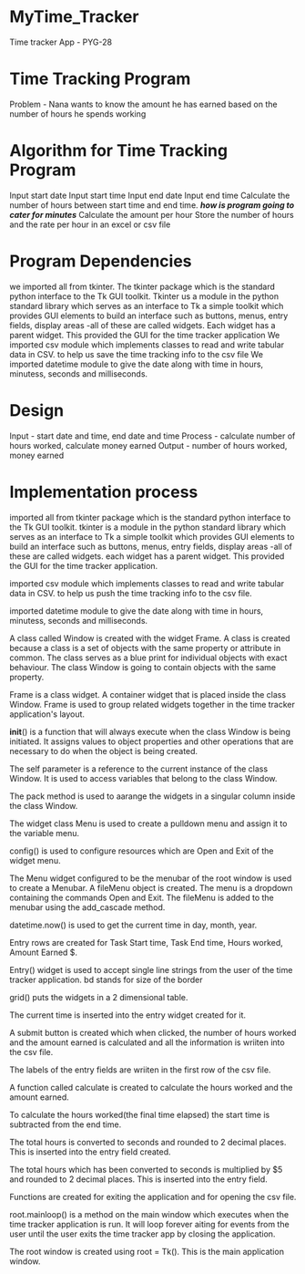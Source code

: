 # MyTime_Tracker
Time tracker App - PYG-28

# Time Tracking Program
Problem - Nana wants to know the amount he has earned based on the number of hours he spends working

# Algorithm for Time Tracking Program
Input start date
Input start time
Input end date
Input end time
Calculate the number of hours between start time and end time.
***how is program going to cater for minutes***
Calculate the amount per hour
Store the number of hours and the rate per hour in an excel or csv file

# Program Dependencies
we imported all from tkinter. The tkinter package which is the standard python interface to the Tk GUI toolkit. 
Tkinter us a module in the python standard library which serves as an interface to Tk a simple toolkit which provides GUI elements to build an interface such as buttons, menus, entry fields, display areas -all of these are called widgets. Each widget has a parent widget.
This provided the GUI for the time tracker application
We imported csv module which implements classes to read and write tabular data in CSV. to help us save the time tracking info to the csv file
We imported datetime module to give the date along with time in hours, minutess, seconds and milliseconds.

# Design
Input  - start date and time, end date and time
Process - calculate number of hours worked, calculate money earned
Output - number of hours worked, money earned

# Implementation process
imported all from tkinter package which is the standard python interface to the Tk GUI toolkit. 
tkinter is a module in the python standard library which serves as an interface to Tk a simple toolkit which provides GUI elements to build an interface such as buttons, menus, entry fields, display areas -all of these are called widgets. each widget has a parent widget.
This provided the GUI for the time tracker application.

imported csv module  which implements classes to read and write tabular data in CSV. to help us push the time tracking info to the csv file.

imported datetime module to give the date along with time in hours, minutess, seconds and milliseconds.

A class called Window is created with the widget Frame. A class is created because a class is a set of objects with the same property or attribute in common. The class serves as a blue print for individual objects with exact behaviour. The class Window is going to contain objects with the same property.

Frame is a class widget. A container widget that is placed inside the class Window. Frame is used to group related widgets together in the time tracker application's layout.

__init__() is a function that will always execute when the class Window is being initiated. It assigns values to object properties and other operations that are necessary to do when the object is being created. 

The self parameter is a reference to the current instance of  the class Window. It is used to access variables that belong to the class Window. 

The pack method is used to aarange the widgets in a singular column inside the class Window. 

The widget class Menu is used to create a pulldown menu and assign it to the variable menu.

config() is used to configure resources which are Open and Exit of the widget menu.

The Menu widget configured to be the menubar of the root window is used to create a Menubar.
A fileMenu object is created. 
The menu is a dropdown containing the commands Open and Exit. 
The fileMenu is added to the menubar using the add_cascade method.

datetime.now() is used to get the current time in day, month, year.

Entry rows are created for Task Start time, Task End time, Hours worked, Amount Earned $.

Entry() widget is used to accept single line strings from the user of the time tracker application. bd stands for size of the border

grid() puts the widgets in a 2 dimensional table.

The current time is inserted into the entry widget created for it. 

A submit button is created which when clicked, the number of hours worked and the amount earned is calculated and all the information is wriiten into the csv file.

The labels of the entry fields are wriiten in the first row of the csv file.

A function called calculate is created to calculate the hours worked and the amount earned.

To calculate the hours worked(the final time elapsed) the start time is subtracted from the end time.

The total hours is converted to seconds and rounded to 2 decimal places. This is inserted into the entry field created.

The total hours which has been converted to seconds is multiplied by $5 and rounded to 2 decimal places. This is inserted into the entry field.

Functions are created for exiting the application and for opening the csv file.

root.mainloop() is a method on the main window which executes when the time tracker application is run. It will loop forever aiting for events from the user until the user exits the time tracker app by closing the application.

The root window is created using root = Tk(). This is the main application window.  


